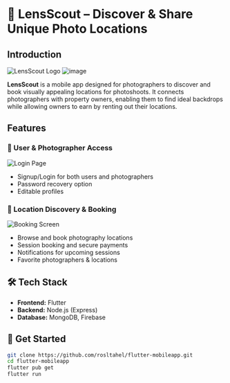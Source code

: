 # 📸 LensScout – Discover & Share Unique Photo Locations  

## Introduction  
![LensScout Logo](assets/images/logo.png) 
![image](https://github.com/user-attachments/assets/8e197b24-4e3a-464a-bcec-31e8d34e27ef)

**LensScout** is a mobile app designed for photographers to discover and book visually appealing locations for photoshoots. It connects photographers with property owners, enabling them to find ideal backdrops while allowing owners to earn by renting out their locations.  

## Features  

### 🔑 User & Photographer Access  
![Login Page](assets/images/login.png)  
- Signup/Login for both users and photographers  
- Password recovery option  
- Editable profiles  

### 🏡 Location Discovery & Booking  
![Booking Screen](assets/images/booking.png)  
- Browse and book photography locations  
- Session booking and secure payments  
- Notifications for upcoming sessions  
- Favorite photographers & locations  

## 🛠️ Tech Stack  
- **Frontend:** Flutter  
- **Backend:** Node.js (Express)  
- **Database:** MongoDB, Firebase  

## 🎯 Get Started  
```sh
git clone https://github.com/rosltahel/flutter-mobileapp.git
cd flutter-mobileapp
flutter pub get
flutter run
